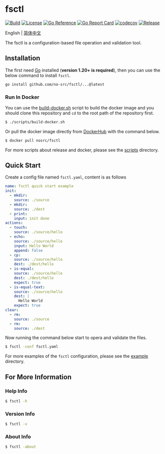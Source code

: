 # fsctl

[![Build](https://img.shields.io/github/actions/workflow/status/no-src/fsctl/go.yml?branch=main)](https://github.com/no-src/fsctl/actions)
[![License](https://img.shields.io/github/license/no-src/fsctl)](https://github.com/no-src/fsctl/blob/main/LICENSE)
[![Go Reference](https://pkg.go.dev/badge/github.com/no-src/fsctl.svg)](https://pkg.go.dev/github.com/no-src/fsctl)
[![Go Report Card](https://goreportcard.com/badge/github.com/no-src/fsctl)](https://goreportcard.com/report/github.com/no-src/fsctl)
[![codecov](https://codecov.io/gh/no-src/fsctl/branch/main/graph/badge.svg?token=BTPKR8G6QI)](https://codecov.io/gh/no-src/fsctl)
[![Release](https://img.shields.io/github/v/release/no-src/fsctl)](https://github.com/no-src/fsctl/releases)

English | [简体中文](README-CN.md)

The fsctl is a configuration-based file operation and validation tool.

## Installation

The first need [Go](https://go.dev/doc/install) installed (**version 1.20+ is required**), then you can use the below
command to install `fsctl`.

```bash
go install github.com/no-src/fsctl/...@latest
```

### Run In Docker

You can use the [build-docker.sh](/scripts/build-docker.sh) script to build the docker image and you should clone this
repository and `cd` to the root path of the repository first.

```bash
$ ./scripts/build-docker.sh
```

Or pull the docker image directly from [DockerHub](https://hub.docker.com/r/nosrc/fsctl) with the command below.

```bash
$ docker pull nosrc/fsctl
```

For more scripts about release and docker, please see the [scripts](/scripts) directory.

## Quick Start

Create a config file named `fsctl.yaml`, content is as follows

```yaml
name: fsctl quick start example
init:
  - mkdir:
    source: ./source
  - mkdir:
    source: ./dest
  - print:
    input: init done
actions:
  - touch:
    source: ./source/hello
  - echo:
    source: ./source/hello
    input: Hello World
    append: false
  - cp:
    source: ./source/hello
    dest: ./dest/hello
  - is-equal:
    source: ./source/hello
    dest: ./dest/hello
    expect: true
  - is-equal-text:
    source: ./source/hello
    dest: |
      Hello World
    expect: true
clear:
  - rm:
    source: ./source
  - rm:
    source: ./dest
```

Now running the command below start to opera and validate the files.

```bash
$ fsctl -conf fsctl.yaml
```

For more examples of the `fsctl` configuration, please see the [example](/command/example) directory.

## For More Information

### Help Info

```bash
$ fsctl -h
```

### Version Info

```bash
$ fsctl -v
```

### About Info

```bash
$ fsctl -about
```